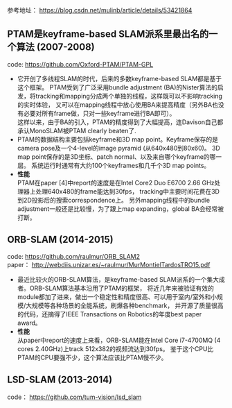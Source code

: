参考地址： https://blog.csdn.net/mulinb/article/details/53421864  

## PTAM是keyframe-based SLAM派系里最出名的一个算法 (2007-2008)   
code: https://github.com/Oxford-PTAM/PTAM-GPL  
- 它开创了多线程SLAM的时代，后来的多数keyframe-based SLAM都是基于这个框架。
PTAM受到了广泛采用bundle adjustment (BA)的Nister算法的启发，将tracking和mapping分成两个单独的线程，这样既可以不影响tracking的实时体验，
又可以在mapping线程中放心使用BA来提高精度（另外BA也没有必要对所有frame做，只对一些keyframe进行BA即可）。  
这样以来，由于BA的引入，PTAM的精度得到了大幅提高，连Davison自己都承认MonoSLAM被PTAM clearly beaten了.  
- PTAM的数据结构主要包括keyframe和3D map point。Keyframe保存的是camera pose及一个4-level的image pyramid (从640x480到80x60)。
3D map point保存的是3D坐标、patch normal、以及来自哪个keyframe的哪一层。
系统运行时通常有大约100个keyframes和几千个3D map points。  
- **性能**  
PTAM在paper [4]中report的速度是在Intel Core2 Duo E6700 2.66 GHz处理器上处理640x480的frame能达到30fps，
tracking中主要时间花费在3D到2D投影后的搜索correspondence上。
另外mapping线程中的bundle adjustment一般还是比较慢，为了跟上map expanding，global BA会经常被打断。  


## ORB-SLAM (2014-2015)   
code: https://github.com/raulmur/ORB_SLAM2   
paper： http://webdiis.unizar.es/~raulmur/MurMontielTardosTRO15.pdf   
- 最近比较火的ORB-SLAM算法，是keyframe-based SLAM派系的一个集大成者。ORB-SLAM算法基本沿用了PTAM的框架，
将近几年来被验证有效的module都加了进来，做出一个稳定性和精度很高、可以用于室内/室外和小规模/大规模等各种场景的全能系统，刷爆各种benchmark，
并开源了质量很高的代码，还摘得了IEEE Transactions on Robotics的年度best paper award。  
- **性能**  
从paper中report的速度上来看，ORB-SLAM能在Intel Core i7-4700MQ (4 cores 2.40GHz)上track 512x382的视频流达到30fps。
鉴于这个CPU比PTAM的CPU要强不少，这个算法应该比PTAM慢不少。  

## LSD-SLAM (2013-2014)  
code： https://github.com/tum-vision/lsd_slam  

